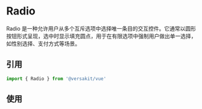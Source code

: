 # Radio

Radio 是一种允许用户从多个互斥选项中选择唯一条目的交互控件。它通常以圆形按钮形式呈现，选中时显示填充圆点，用于在有限选项中强制用户做出单一选择，如性别选择、支付方式等场景。

## 引用

```typescript
import { Radio } from '@versakit/vue'
```

## 使用

<demo vue="./example/index.vue"  />
